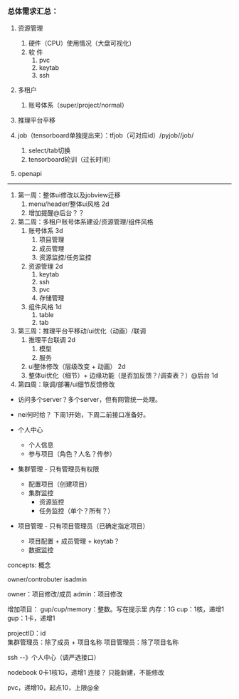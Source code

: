 ### 总体需求汇总：
1. 资源管理 
   1. 硬件（CPU）使用情况（大盘可视化） 
   2. 软 件 
      1. pvc
      2. keytab
      3. ssh

1. 多租户
   1. 账号体系（super/project/normal）
2. 推理平台平移
3. job（tensorboard单独提出来）：tfjob（可对应id）/pyjob//job/
   1. select/tab切换
   2. tensorboard轮训（过长时间） 
1. openapi

---
1. 第一周：整体ui修改以及jobview迁移
    1. menu/header/整体ui风格 2d
    1. 增加提醒@后台？？
1. 第二周：多租户账号体系建设/资源管理/组件风格
    1. 账号体系 3d
        1. 项目管理
        1. 成员管理
        1. 资源监控/任务监控
    1. 资源管理 2d
        1. keytab
        1. ssh
        1. pvc
        1. 存储管理
    1. 组件风格 1d
        1. table
        1. tab
1. 第三周：推理平台平移动/ui优化（动画）/联调
    1. 推理平台联调 2d
        1. 模型
        1. 服务
    1. ui整体修改（层级改变 + 动画） 2d
    1. 整体ui优化（细节）+ 边缘功能（是否加反馈？/调查表？）@后台 1d
1. 第四周：联调/部署/ui细节反馈修改

* 访问多个server？多个server，但有网管统一处理。
* nei何时给？ 下周1开始，下周二前接口准备好。



* 个人中心
    * 个人信息
    * 参与项目（角色？人名？传参）
* 集群管理 - 只有管理员有权限
    * 配置项目（创建项目）
    * 集群监控
        * 资源监控
        * 任务监控（单个？所有？）
* 项目管理 - 只有项目管理员（已确定指定项目）
    * 项目配置 + 成员管理 + keytab？
    * 数据监控


concepts: 概念



owner/controbuter
isadmin


owner：项目修改/成员
admin：项目修改


增加项目：
gup/cup/memory：整数。写在提示里
内存：1G
cup：1核，递增1
gup：1卡，递增1


projectID：id  
集群管理员：除了成员 + 项目名称
项目管理员：除了项目名称

ssh --》个人中心（调严选接口）

nodebook
0卡1核1G，递增1
连接？
只能新建，不能修改

pvc，递增10，起点10，上限@金